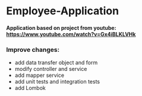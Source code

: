 # Employee-Application

#### Application based on project from youtube: https://www.youtube.com/watch?v=Gx4iBLKLVHk

### Improve changes:
- add data transfer object and form
- modify controller and service
- add mapper service
- add unit tests and integration tests
- add Lombok


